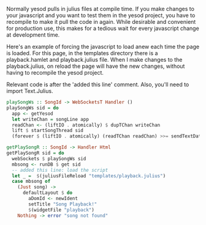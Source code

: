 Normally yesod pulls in julius files at compile time.  If you make changes to your javascript and you want to test them in the yesod project, you have to recompile to make it pull the code in again.  While desirable and convenient for production use, this makes for a tedious wait for every javascript change at development time.  

Here's an example of forcing the javascript to load anew each time the page is loaded.  For this page, in the templates directory there is a playback.hamlet and playback.julius file.  When I make changes to the playback.julius, on reload the page will have the new changes, without having to recompile the yesod project.  

Relevant code is after the 'added this line' comment.  Also, you'll need to import Text.Julius.  

```haskell
playSongWs :: SongId -> WebSocketsT Handler ()
playSongWs sid = do
  app <- getYesod
  let writeChan = songLine app
  readChan <- (liftIO . atomically) $ dupTChan writeChan
  lift $ startSongThread sid
  (forever $ (liftIO . atomically) (readTChan readChan) >>= sendTextData)

getPlaySongR :: SongId -> Handler Html
getPlaySongR sid = do
  webSockets $ playSongWs sid
  mbsong <- runDB $ get sid
  -- added this line: load the script
  let _ =  $(juliusFileReload "templates/playback.julius")
  case mbsong of
    (Just song) ->
      defaultLayout $ do
        aDomId <- newIdent
        setTitle "Song Playback!"
        $(widgetFile "playback")
    Nothing -> error "song not found"
```